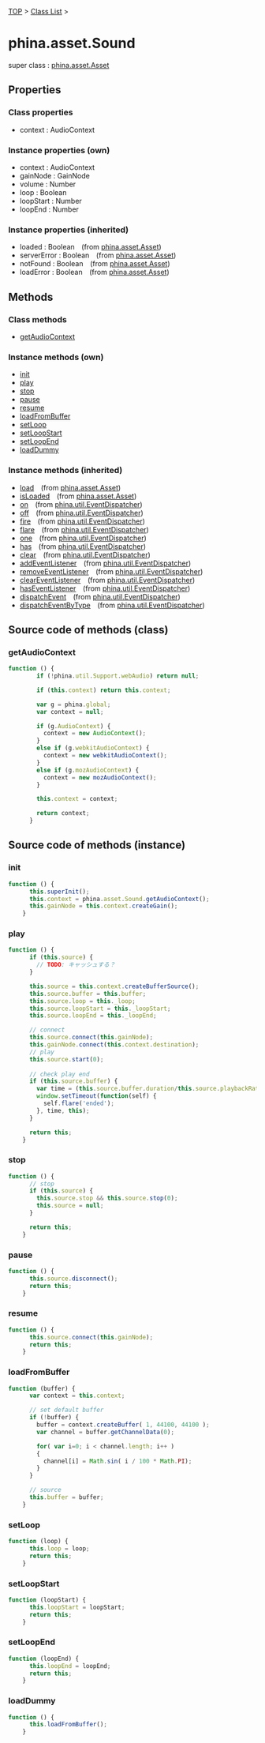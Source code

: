 [TOP](../../README.md) > [Class List](../class-list.md) >

# phina.asset.Sound

super class : [phina.asset.Asset](phina.asset.Asset.md)

## Properties

### Class properties

* context : AudioContext

### Instance properties (own)

* context : AudioContext
* gainNode : GainNode
* volume : Number
* loop : Boolean
* loopStart : Number
* loopEnd : Number

### Instance properties (inherited)

* loaded : Boolean&ensp;&ensp;(from [phina.asset.Asset](phina.asset.Asset.md))
* serverError : Boolean&ensp;&ensp;(from [phina.asset.Asset](phina.asset.Asset.md))
* notFound : Boolean&ensp;&ensp;(from [phina.asset.Asset](phina.asset.Asset.md))
* loadError : Boolean&ensp;&ensp;(from [phina.asset.Asset](phina.asset.Asset.md))

## Methods

### Class methods

* [getAudioContext](#class_getAudioContext)

### Instance methods (own)

* [init](#instance_init)
* [play](#instance_play)
* [stop](#instance_stop)
* [pause](#instance_pause)
* [resume](#instance_resume)
* [loadFromBuffer](#instance_loadFromBuffer)
* [setLoop](#instance_setLoop)
* [setLoopStart](#instance_setLoopStart)
* [setLoopEnd](#instance_setLoopEnd)
* [loadDummy](#instance_loadDummy)

### Instance methods (inherited)

* [load](phina.asset.Asset.md#instance_load)&ensp;&ensp;(from [phina.asset.Asset](phina.asset.Asset.md))
* [isLoaded](phina.asset.Asset.md#instance_isLoaded)&ensp;&ensp;(from [phina.asset.Asset](phina.asset.Asset.md))
* [on](phina.util.EventDispatcher.md#instance_on)&ensp;&ensp;(from [phina.util.EventDispatcher](phina.util.EventDispatcher.md))
* [off](phina.util.EventDispatcher.md#instance_off)&ensp;&ensp;(from [phina.util.EventDispatcher](phina.util.EventDispatcher.md))
* [fire](phina.util.EventDispatcher.md#instance_fire)&ensp;&ensp;(from [phina.util.EventDispatcher](phina.util.EventDispatcher.md))
* [flare](phina.util.EventDispatcher.md#instance_flare)&ensp;&ensp;(from [phina.util.EventDispatcher](phina.util.EventDispatcher.md))
* [one](phina.util.EventDispatcher.md#instance_one)&ensp;&ensp;(from [phina.util.EventDispatcher](phina.util.EventDispatcher.md))
* [has](phina.util.EventDispatcher.md#instance_has)&ensp;&ensp;(from [phina.util.EventDispatcher](phina.util.EventDispatcher.md))
* [clear](phina.util.EventDispatcher.md#instance_clear)&ensp;&ensp;(from [phina.util.EventDispatcher](phina.util.EventDispatcher.md))
* [addEventListener](phina.util.EventDispatcher.md#instance_addEventListener)&ensp;&ensp;(from [phina.util.EventDispatcher](phina.util.EventDispatcher.md))
* [removeEventListener](phina.util.EventDispatcher.md#instance_removeEventListener)&ensp;&ensp;(from [phina.util.EventDispatcher](phina.util.EventDispatcher.md))
* [clearEventListener](phina.util.EventDispatcher.md#instance_clearEventListener)&ensp;&ensp;(from [phina.util.EventDispatcher](phina.util.EventDispatcher.md))
* [hasEventListener](phina.util.EventDispatcher.md#instance_hasEventListener)&ensp;&ensp;(from [phina.util.EventDispatcher](phina.util.EventDispatcher.md))
* [dispatchEvent](phina.util.EventDispatcher.md#instance_dispatchEvent)&ensp;&ensp;(from [phina.util.EventDispatcher](phina.util.EventDispatcher.md))
* [dispatchEventByType](phina.util.EventDispatcher.md#instance_dispatchEventByType)&ensp;&ensp;(from [phina.util.EventDispatcher](phina.util.EventDispatcher.md))

## Source code of methods (class)

### <a name="class_getAudioContext"></a>getAudioContext
```javascript
function () {
        if (!phina.util.Support.webAudio) return null;

        if (this.context) return this.context;

        var g = phina.global;
        var context = null;

        if (g.AudioContext) {
          context = new AudioContext();
        }
        else if (g.webkitAudioContext) {
          context = new webkitAudioContext();
        }
        else if (g.mozAudioContext) {
          context = new mozAudioContext();
        }

        this.context = context;

        return context;
      }
```


## Source code of methods (instance)

### <a name="instance_init"></a>init
```javascript
function () {
      this.superInit();
      this.context = phina.asset.Sound.getAudioContext();
      this.gainNode = this.context.createGain();
    }
```

### <a name="instance_play"></a>play
```javascript
function () {
      if (this.source) {
        // TODO: キャッシュする？
      }

      this.source = this.context.createBufferSource();
      this.source.buffer = this.buffer;
      this.source.loop = this._loop;
      this.source.loopStart = this._loopStart;
      this.source.loopEnd = this._loopEnd;

      // connect
      this.source.connect(this.gainNode);
      this.gainNode.connect(this.context.destination);
      // play
      this.source.start(0);
      
      // check play end
      if (this.source.buffer) {
        var time = (this.source.buffer.duration/this.source.playbackRate.value)*1000;
        window.setTimeout(function(self) {
          self.flare('ended');
        }, time, this);
      }

      return this;
    }
```

### <a name="instance_stop"></a>stop
```javascript
function () {
      // stop
      if (this.source) {
        this.source.stop && this.source.stop(0);
        this.source = null;
      }

      return this;
    }
```

### <a name="instance_pause"></a>pause
```javascript
function () {
      this.source.disconnect();
      return this;
    }
```

### <a name="instance_resume"></a>resume
```javascript
function () {
      this.source.connect(this.gainNode);
      return this;
    }
```

### <a name="instance_loadFromBuffer"></a>loadFromBuffer
```javascript
function (buffer) {
      var context = this.context;

      // set default buffer
      if (!buffer) {
        buffer = context.createBuffer( 1, 44100, 44100 );
        var channel = buffer.getChannelData(0);

        for( var i=0; i < channel.length; i++ )
        {
          channel[i] = Math.sin( i / 100 * Math.PI);
        }
      }

      // source
      this.buffer = buffer;
    }
```

### <a name="instance_setLoop"></a>setLoop
```javascript
function (loop) {
      this.loop = loop;
      return this;
    }
```

### <a name="instance_setLoopStart"></a>setLoopStart
```javascript
function (loopStart) {
      this.loopStart = loopStart;
      return this;
    }
```

### <a name="instance_setLoopEnd"></a>setLoopEnd
```javascript
function (loopEnd) {
      this.loopEnd = loopEnd;
      return this;
    }
```

### <a name="instance_loadDummy"></a>loadDummy
```javascript
function () {
      this.loadFromBuffer();
    }
```


